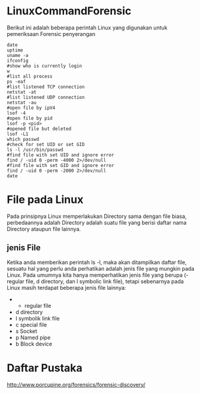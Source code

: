 # LinuxCommandForensic
Berikut ini adalah beberapa perintah Linux yang digunakan untuk pemeriksaan Forensic penyerangan
```
date
uptime
uname -a
ifconfig
#show who is currently login
w
#list all process
ps -eaf
#list listened TCP connection
netstat -at
#list listened UDP connection
netstat -au
#open file by ipV4
lsof -4
#open file by pid
lsof -p <pid>
#opened file but deleted
lsof -L1
which passwd
#check for set UID or set GID
ls -l /usr/bin/passwd
#find file with set UID and ignore error
find / -uid 0 -perm -4000 2>/dev/null
#find file with set GID and ignore error
find / -uid 0 -perm -2000 2>/dev/null
date
```
# File pada Linux
Pada prinsipnya Linux memperlakukan Directory sama dengan file biasa, perbedaannya adalah Directory adalah suatu file yang berisi daftar nama Directory ataupun file lainnya.
## jenis File
Ketika anda memberikan perintah ls -l, maka akan ditampilkan daftar file, sesuatu hal yang perlu anda perhatikan adalah jenis file yang mungkin pada Linux. Pada umumnya kita hanya memperhatikan jenis file yang berupa (- regular file, d directory, dan l symbolic link file), tetapi sebenarnya pada Linux masih terdapat beberapa jenis file lainnya:
* - regular file
* d directory
* l symbolik link file
* c special file
* s Socket
* p Named pipe
* b Block device

# Daftar Pustaka
http://www.porcupine.org/forensics/forensic-discovery/
